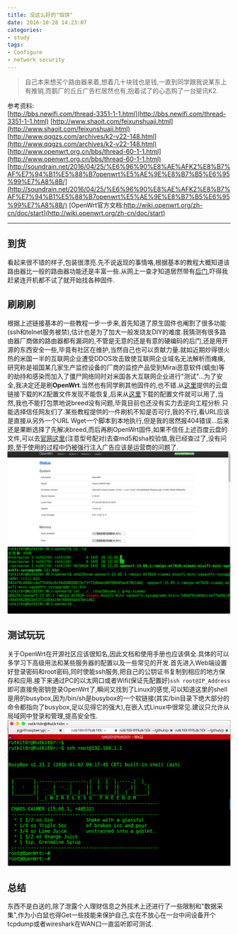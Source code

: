 ```yaml
---
title: 没这么好的"馅饼"
date: 2016-10-28 14:23:07
categories:
- study
tags:
- Configure
- network security
---
```



> 自己本来想买个路由器来着,想着几十块钱也是钱,一直到同学跟我说某东上有推销,而鹅厂的丘丘广告栏居然也有,抱着试了的心态购了一台斐讯K2.

  
  参考资料:  
  [http://bbs.newifi.com/thread-3351-1-1.html](http://bbs.newifi.com/thread-3351-1-1.html)
  [http://www.shaoit.com/feixunshuaji.html](http://www.shaoit.com/feixunshuaji.html)
  [http://www.qqgzs.com/archives/k2-v22-148.html](http://www.qqgzs.com/archives/k2-v22-148.html)
  [http://www.openwrt.org.cn/bbs/thread-60-1-1.html](http://www.openwrt.org.cn/bbs/thread-60-1-1.html)
  [http://soundrain.net/2016/04/25/%E6%96%90%E8%AE%AFK2%E8%B7%AF%E7%94%B1%E5%88%B7openwrt%E5%AE%9E%E8%B7%B5%E6%95%99%E7%A8%8B/](http://soundrain.net/2016/04/25/%E6%96%90%E8%AE%AFK2%E8%B7%AF%E7%94%B1%E5%88%B7openwrt%E5%AE%9E%E8%B7%B5%E6%95%99%E7%A8%8B/)
  [OpenWrt官方文档:http://wiki.openwrt.org/zh-cn/doc/start](http://wiki.openwrt.org/zh-cn/doc/start)


  ----------------------



##  到货
看起来很不错的样子,包装很漂亮.先不说返现的事情咯,根据基本的教程大概知道该路由器比一般的路由器功能还是丰富一些.从网上一查才知道居然带有[后门](http://soundrain.net/2016/04/25/%E6%96%90%E8%AE%AFK2%E8%B7%AF%E7%94%B1%E5%88%B7openwrt%E5%AE%9E%E8%B7%B5%E6%95%99%E7%A8%8B/),吓得我赶紧连开机都不试了就开始找各种固件.

##  刷刷刷
根据上述链接基本的一些教程一步一步来,首先知道了原生固件也阉割了很多功能(ssh和telnet服务被禁),估计也是为了加大一般发烧友DIY的难度.我猜测有很多路由器厂商做的路由器都有漏洞的,不管是无意的还是有意的硬编码的后门,还是用开源的东西安全一些,毕竟有社区在维护,当然自己也可以贡献力量.就如近期炒得很火热的米国一半的互联网企业遭受DDOS攻击致使互联网企业域名无法解析而瘫痪,研究称是祖国某几家生产监控设备的厂商的监控产品受到Mirai恶意软件(蠕虫)等的劫持和感染而加入了僵尸网络同时对米国各大互联网企业进行"测试"...为了安全,我决定还是刷**OpenWrt**.当然也有同学刷其他固件的,也不错.从[这里](http://soundrain.net/2016/04/25/%E6%96%90%E8%AE%AFK2%E8%B7%AF%E7%94%B1%E5%88%B7openwrt%E5%AE%9E%E8%B7%B5%E6%95%99%E7%A8%8B/)提供的云盘链接下载的K2配置文件发现不能恢复,后来从[这里](http://www.qqgzs.com/archives/k2-v22-148.html)下载的配置文件就可以用了,当然,我也不能打包票地说breed没有问题,毕竟目前也还没有实力去逆向工程分析.只能选择信任网友们了.某些教程提供的一件刷机不知是否可行,我的不行,看URL应该是直接从另外一个URL Wget一个脚本到本地执行,但是我的居然报404错误...后来还是果断选择了先解决breed,而后再刷OpenWrt固件,如果不信任上述百度云盘的文件,可以去[官网这里](https://downloads.openwrt.org/chaos_calmer/15.05.1/ramips/mt7620/)(注意型号配对)去查md5和sha校验值,我已经查过了,没有问题,至于使用的过程中仍被强行注入广告应该是运营商的问题了.
![OpenWrt](/images/OpenWrt.png)
![Openwrt_sha256_compare.png](/images/Openwrt_sha256_compare.png)
##  测试玩玩
关于OpenWrt在开源社区应该很知名,因此文档和使用手册也应该俱全.具体的可以多学习下高级用法和某些服务器的配置以及一些常见的开发.首先进入Web端设置好登录密码和root密码,同时使能ssh服务,把自己的公钥证书复制到相应的地方保存和应用.接下来通过PC的以太网口或者Wifi(保证先配置好)`ssh root@IP_Address`即可直接免密钥登录OpenWrt了,瞬间又找到了Linux的感觉,可以知道这里的shell是用的busybox,因为/bin/sh是busybox的一个软链接(其实/bin目录下绝大部分的命令都指向了busybox,足以见得它的强大),在嵌入式Linux中很常见.建议只允许从局域网中登录和管理,提高安全性.
![OpenWrt_ssh](/images/OpenWrt_ssh.png)

## 总结
东西不是白送的,除了泄露个人理财信息之外技术上还进行了一些限制和"数据采集",作为小白鼠也得Get一些技能来保护自己,实在不放心在一台中间设备开个tcpdump或者wireshark在WAN口一直监听即可测试.
